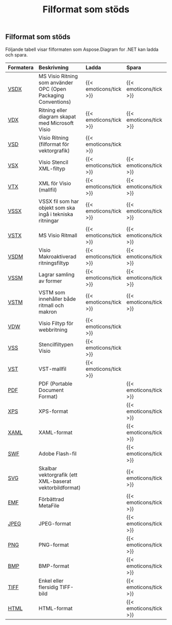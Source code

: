 ﻿---
title: Filformat som stöds
description: Aspose Diagram for .NET Supports VSD, VSS, VDW, VST, VDX,VSX,VTX,VSDX, VSSX, 07611113111111111111111111111111111111111111111111111111111111111111111111111111111111111111111111111111111111111111111111111111111111111111111111111111111111111111111111111111
type: docs
weight: 10
url: /sv/net/supported-file-formats/
---
## **Filformat som stöds**
Följande tabell visar filformaten som Aspose.Diagram for .NET kan ladda och spara.

|**Formatera**|**Beskrivning**|**Ladda**|**Spara**|**Anmärkningar**|
|:- |:- |:- |:- |:- |
|[VSDX](https://docs.fileformat.com/visio/vsdx/)|MS Visio Ritning som använder OPC (Open Packaging Conventions)|{{< emoticons/tick >}}|{{< emoticons/tick >}}||
|[VDX](https://docs.fileformat.com/visio/vdx/)  |Ritning eller diagram skapat med Microsoft Visio|{{< emoticons/tick >}}|{{< emoticons/tick >}}||
|[VSD](https://docs.fileformat.com/visio/vsd/)|Visio Ritning (filformat för vektorgrafik)|{{< emoticons/tick >}}|||
|[VSX](https://docs.fileformat.com/visio/vsx/)|Visio Stencil XML-filtyp|{{< emoticons/tick >}}|{{< emoticons/tick >}}||
|[VTX](https://docs.fileformat.com/visio/vtx/) |XML för Visio (mallfil)|{{< emoticons/tick >}}|{{< emoticons/tick >}}||
|[VSSX](https://docs.fileformat.com/visio/vssx/)|VSSX fil som har objekt som ska ingå i tekniska ritningar|{{< emoticons/tick >}}|{{< emoticons/tick >}}||
|[VSTX](https://docs.fileformat.com/visio/vstx/)|MS Visio Ritmall|{{< emoticons/tick >}}|{{< emoticons/tick >}}||
|[VSDM](https://docs.fileformat.com/visio/vsdm/)|Visio Makroaktiverad ritningsfiltyp|{{< emoticons/tick >}}|{{< emoticons/tick >}}||
|[VSSM](https://docs.fileformat.com/visio/vssm/) |Lagrar samling av former|{{< emoticons/tick >}}|{{< emoticons/tick >}}||
|[VSTM](https://docs.fileformat.com/visio/vstm/) |VSTM som innehåller både ritmall och makron|{{< emoticons/tick >}}|{{< emoticons/tick >}}||
|[VDW](https://docs.fileformat.com/visio/vdw/)|Visio Filtyp för webbritning|{{< emoticons/tick >}}|||
|[VSS](https://docs.fileformat.com/visio/vss/)|Stencilfiltypen Visio|{{< emoticons/tick >}}|||
|[VST](https://docs.fileformat.com/visio/vst/)|VST-mallfil|{{< emoticons/tick >}}|||
|[PDF](https://docs.fileformat.com/pdf/)|PDF (Portable Document Format)||{{< emoticons/tick >}}||
|[XPS](https://docs.fileformat.com/page-description-language/xps/)|XPS-format||{{< emoticons/tick >}}||
|[XAML](https://docs.fileformat.com/web/xaml/)|XAML-format||{{< emoticons/tick >}}||
|[SWF](https://docs.fileformat.com/page-description-language/swf/)|Adobe Flash-fil||{{< emoticons/tick >}}||
|[SVG](https://docs.fileformat.com/specification/page-description-language/svg/)|Skalbar vektorgrafik (ett XML-baserat vektorbildformat)||{{< emoticons/tick >}}||
|[EMF](https://docs.fileformat.com/image/emf/)|Förbättrad MetaFile||{{< emoticons/tick >}}||
|[JPEG](https://docs.fileformat.com/image/jpeg/)|JPEG-format||{{< emoticons/tick >}}||
|[PNG](https://docs.fileformat.com/image/png/)|PNG-format||{{< emoticons/tick >}}||
|[BMP](https://docs.fileformat.com/image/bmp/)|BMP-format||{{< emoticons/tick >}}||
|[TIFF](https://docs.fileformat.com/image/tiff/)|Enkel eller flersidig TIFF-bild||{{< emoticons/tick >}}||
|[HTML](https://docs.fileformat.com/web/html/)|HTML-format||{{< emoticons/tick >}}||

